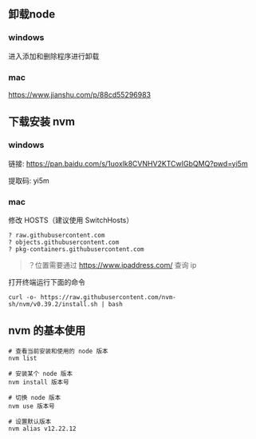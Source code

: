 ## 卸载node

### windows

进入添加和删除程序进行卸载

### mac

https://www.jianshu.com/p/88cd55296983

## 下载安装 nvm

### windows

链接: https://pan.baidu.com/s/1uoxlk8CVNHV2KTCwIGbQMQ?pwd=yi5m 

提取码: yi5m 

### mac

修改 HOSTS（建议使用 SwitchHosts）

```
? raw.githubusercontent.com
? objects.githubusercontent.com
? pkg-containers.githubusercontent.com
```

> ？位置需要通过 https://www.ipaddress.com/ 查询 ip

打开终端运行下面的命令

```shell
curl -o- https://raw.githubusercontent.com/nvm-sh/nvm/v0.39.2/install.sh | bash
```

## nvm 的基本使用

```shell
# 查看当前安装和使用的 node 版本
nvm list

# 安装某个 node 版本
nvm install 版本号

# 切换 node 版本
nvm use 版本号

# 设置默认版本
nvm alias v12.22.12
```

